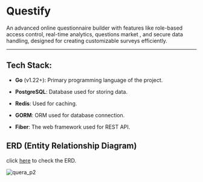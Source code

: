 # Questify
 An advanced online questionnaire builder with features like role-based access control, real-time analytics, questions market , and secure data handling, designed for creating customizable surveys efficiently.

---

## Tech Stack:

- **Go** (v1.22+): Primary programming language of the project.
- **PostgreSQL**: Database used for storing data.

- **Redis**: Used for caching.
- **GORM**: ORM used for database connection.
- **Fiber**: The web framework used for REST API.

## ERD (Entity Relationship Diagram)

click [here](https://dbdiagram.io/d/quera_p2-6744b17ce9daa85acaa836e1) to check the ERD.

![quera_p2](https://github.com/user-attachments/assets/991b5261-1193-412c-9812-2d73c34e9821)
